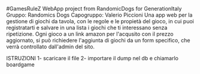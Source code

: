 #GamesRuleZ
WebApp project from RandomicDogs for GenerationItaly Gruppo: Randomics Dogs Capogruppo: Valerio Piccioni Una app web per la gestione di giochi da tavola, con le regole e le propietà del gioco, in cui puoi registratarti e salvare in una lista i giochi che ti interessano senza ripetizione. Ogni gioco a un link amazon per l'acqusito con il prezzo aggiornato, si può richiedere l'aggiunta di giochi da un form specifico, che verrà controllato dall'admin del sito.

ISTRUZIONI 
1- scaricare il file 
2- importare il dump nel db e chiamarlo boardgame
